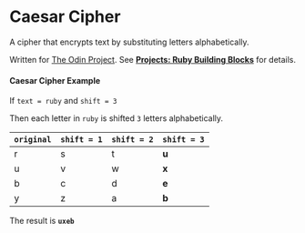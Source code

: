 # Caesar Cipher

A cipher that encrypts text by substituting letters alphabetically.

Written for [The Odin Project](http://www.theodinproject.com/). See **[Projects: Ruby Building Blocks](http://www.theodinproject.com/ruby-programming/building-blocks)** for details.

#### Caesar Cipher Example

If `text = ruby` and `shift = 3`

Then each letter in `ruby` is shifted `3` letters alphabetically.

`original` | `shift = 1` | `shift = 2` | `shift = 3`
-----------|-------------|-------------|------------
r | s | t | **u**
u | v | w | **x**
b | c | d | **e**
y | z | a | **b**

The result is **`uxeb`**
